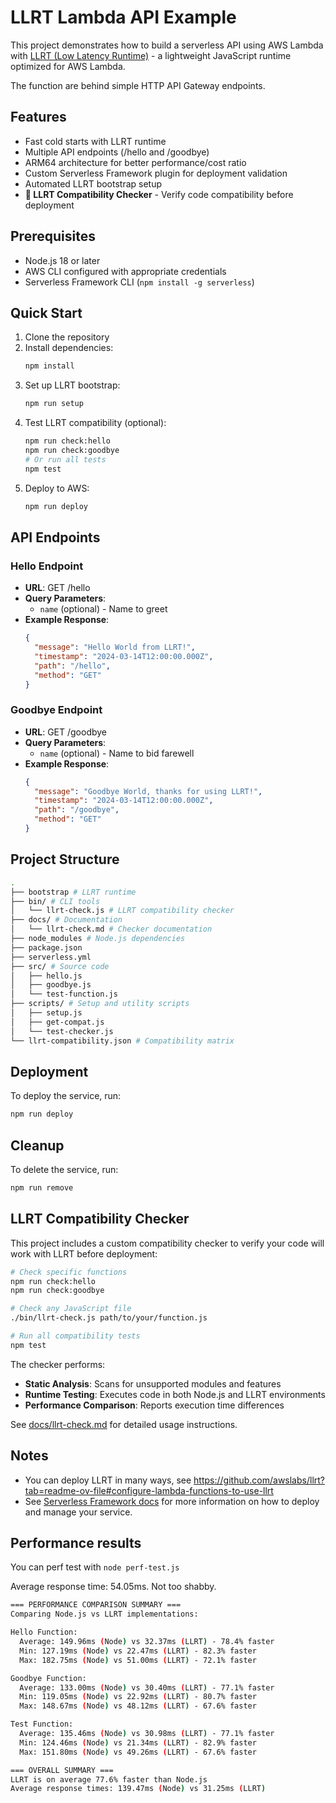 # LLRT Lambda API Example

This project demonstrates how to build a serverless API using AWS Lambda with [LLRT (Low Latency Runtime)](https://github.com/awslabs/llrt) - a lightweight JavaScript runtime optimized for AWS Lambda.

The function are behind simple HTTP API Gateway endpoints.

## Features

- Fast cold starts with LLRT runtime
- Multiple API endpoints (/hello and /goodbye)
- ARM64 architecture for better performance/cost ratio
- Custom Serverless Framework plugin for deployment validation
- Automated LLRT bootstrap setup
- **🔧 LLRT Compatibility Checker** - Verify code compatibility before deployment

## Prerequisites

- Node.js 18 or later
- AWS CLI configured with appropriate credentials
- Serverless Framework CLI (`npm install -g serverless`)

## Quick Start

1. Clone the repository
2. Install dependencies:
   ```bash
   npm install
   ```
3. Set up LLRT bootstrap:
   ```bash
   npm run setup
   ```
4. Test LLRT compatibility (optional):
   ```bash
   npm run check:hello
   npm run check:goodbye
   # Or run all tests
   npm test
   ```
5. Deploy to AWS:
   ```bash
   npm run deploy
   ```

## API Endpoints

### Hello Endpoint

- **URL**: GET /hello
- **Query Parameters**: 
  - `name` (optional) - Name to greet
- **Example Response**:
  ```json
  {
    "message": "Hello World from LLRT!",
    "timestamp": "2024-03-14T12:00:00.000Z",
    "path": "/hello",
    "method": "GET"
  }
  ```

### Goodbye Endpoint

- **URL**: GET /goodbye
- **Query Parameters**: 
  - `name` (optional) - Name to bid farewell
- **Example Response**:
  ```json
  {
    "message": "Goodbye World, thanks for using LLRT!",
    "timestamp": "2024-03-14T12:00:00.000Z",
    "path": "/goodbye",
    "method": "GET"
  }
  ```

## Project Structure

```bash
.
├── bootstrap # LLRT runtime
├── bin/ # CLI tools
│   └── llrt-check.js # LLRT compatibility checker
├── docs/ # Documentation
│   └── llrt-check.md # Checker documentation
├── node_modules # Node.js dependencies
├── package.json
├── serverless.yml
├── src/ # Source code
│   ├── hello.js
│   ├── goodbye.js
│   └── test-function.js
├── scripts/ # Setup and utility scripts
│   ├── setup.js
│   ├── get-compat.js
│   └── test-checker.js
└── llrt-compatibility.json # Compatibility matrix
```

## Deployment

To deploy the service, run:

```bash
npm run deploy
```

## Cleanup

To delete the service, run:

```bash
npm run remove
```

## LLRT Compatibility Checker

This project includes a custom compatibility checker to verify your code will work with LLRT before deployment:

```bash
# Check specific functions
npm run check:hello
npm run check:goodbye

# Check any JavaScript file
./bin/llrt-check.js path/to/your/function.js

# Run all compatibility tests
npm test
```

The checker performs:
- **Static Analysis**: Scans for unsupported modules and features
- **Runtime Testing**: Executes code in both Node.js and LLRT environments
- **Performance Comparison**: Reports execution time differences

See [docs/llrt-check.md](docs/llrt-check.md) for detailed usage instructions.

## Notes

- You can deploy LLRT in many ways, see https://github.com/awslabs/llrt?tab=readme-ov-file#configure-lambda-functions-to-use-llrt
- See [Serverless Framework docs](https://www.serverless.com/framework/docs) for more information on how to deploy and manage your service.

## Performance results

You can perf test with `node perf-test.js`

Average response time: 54.05ms. Not too shabby.

```bash
=== PERFORMANCE COMPARISON SUMMARY ===
Comparing Node.js vs LLRT implementations:

Hello Function:
  Average: 149.96ms (Node) vs 32.37ms (LLRT) - 78.4% faster
  Min: 127.19ms (Node) vs 22.47ms (LLRT) - 82.3% faster
  Max: 182.75ms (Node) vs 51.00ms (LLRT) - 72.1% faster

Goodbye Function:
  Average: 133.00ms (Node) vs 30.40ms (LLRT) - 77.1% faster
  Min: 119.05ms (Node) vs 22.92ms (LLRT) - 80.7% faster
  Max: 148.67ms (Node) vs 48.12ms (LLRT) - 67.6% faster

Test Function:
  Average: 135.46ms (Node) vs 30.98ms (LLRT) - 77.1% faster
  Min: 124.46ms (Node) vs 21.34ms (LLRT) - 82.9% faster
  Max: 151.80ms (Node) vs 49.26ms (LLRT) - 67.6% faster

=== OVERALL SUMMARY ===
LLRT is on average 77.6% faster than Node.js
Average response times: 139.47ms (Node) vs 31.25ms (LLRT)
```
